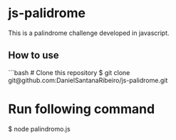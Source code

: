 # js-palidrome
This is a palindrome challenge developed in javascript.

<h2>How to use</h2>
 ```bash
# Clone this repository
$ git clone git@github.com:DanielSantanaRibeiro/js-palidrome.git
 
# Run following command
$ node palindromo.js 